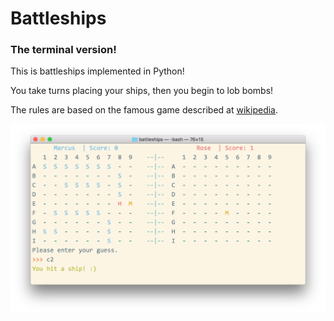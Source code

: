 # Battleships #
### The terminal version! ###

This is battleships implemented in Python!

You take turns placing your ships, then you begin to lob bombs!

The rules are based on the famous game described at [wikipedia](https://en.wikipedia.org/wiki/Battleship_(game)#Description).

![Image of the game](https://github.com/timbledum/battleships/blob/master/screenshot.png)